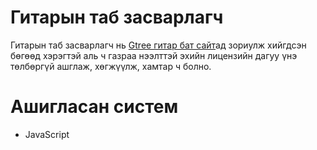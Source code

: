# Гитарын таб засварлагч
Гитарын таб засварлагч нь [Gtree гитар бат сайт](http://github.com/xacaa/gtreemn "Gtreemn github repo")ад зориулж хийгдсэн бөгөөд хэрэгтэй аль ч газраа нээлттэй эхийн лицензийн дагуу үнэ төлбөргүй ашглаж, хөгжүүлж, хамтар ч болно.

# Ашигласан систем
* JavaScript
